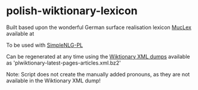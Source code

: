 # polish-wiktionary-lexicon

Built based upon the wonderful German surface realisation lexicon [MucLex](https://github.com/sebischair/MucLex) available at 

To be used with [SimpleNLG-PL](https://github.com/chaichan10/SimpleNLG-PL)

Can be regenerated at any time using the [Wiktionary XML dumps](https://dumps.wikimedia.org/plwiktionary/latest/) available as 'plwiktionary-latest-pages-articles.xml.bz2'

Note: Script does not create the manually added pronouns, as they are not available in the Wiktionary XML dump!

